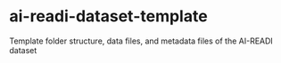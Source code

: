 # ai-readi-dataset-template
Template folder structure, data files, and metadata files of the AI-READI dataset
